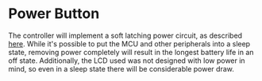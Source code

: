 # Power Button

The controller will implement a soft latching power circuit, as described
[here](https://circuitcellar.com/resources/quickbits/soft-latching-power-circuits/).
While it's possible to put the MCU and other peripherals into a sleep state,
removing power completely will result in the longest battery life in an off
state. Additionally, the LCD used was not designed with low power in mind, so
even in a sleep state there will be considerable power draw.
